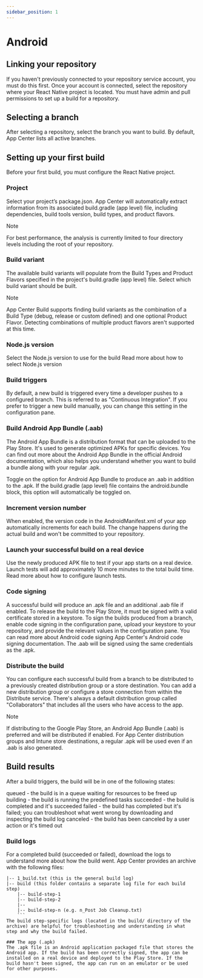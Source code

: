 ```yaml
---
sidebar_position: 1
---
```


# Android

## Linking your repository
If you haven't previously connected to your repository service account, you must do this first. Once your account is connected, select the repository where your React Native project is located. You must have admin and pull permissions to set up a build for a repository.

## Selecting a branch
After selecting a repository, select the branch you want to build. By default, App Center lists all active branches.

##  Setting up your first build
Before your first build, you must configure the React Native project.

###  Project
Select your project’s package.json. App Center will automatically extract information from its associated build.gradle (app level) file, including dependencies, build tools version, build types, and product flavors.

 Note

For best performance, the analysis is currently limited to four directory levels including the root of your repository.

###  Build variant
The available build variants will populate from the Build Types and Product Flavors specified in the project's build.gradle (app level) file. Select which build variant should be built.

 Note

App Center Build supports finding build variants as the combination of a Build Type (debug, release or custom defined) and one optional Product Flavor. Detecting combinations of multiple product flavors aren't supported at this time.

### Node.js version
Select the Node.js version to use for the build Read more about how to select Node.js version

### Build triggers
By default, a new build is triggered every time a developer pushes to a configured branch. This is referred to as "Continuous Integration". If you prefer to trigger a new build manually, you can change this setting in the configuration pane.

### Build Android App Bundle (.aab)
The Android App Bundle is a distribution format that can be uploaded to the Play Store. It's used to generate optimized APKs for specific devices. You can find out more about the Android App Bundle in the official Android documentation, which also helps you understand whether you want to build a bundle along with your regular .apk.

Toggle on the option for Android App Bundle to produce an .aab in addition to the .apk. If the build.gradle (app level) file contains the android.bundle block, this option will automatically be toggled on.

### Increment version number
When enabled, the version code in the AndroidManifest.xml of your app automatically increments for each build. The change happens during the actual build and won't be committed to your repository.

### Launch your successful build on a real device
Use the newly produced APK file to test if your app starts on a real device. Launch tests will add approximately 10 more minutes to the total build time. Read more about how to configure launch tests.

### Code signing
A successful build will produce an .apk file and an additional .aab file if enabled. To release the build to the Play Store, it must be signed with a valid certificate stored in a keystore. To sign the builds produced from a branch, enable code signing in the configuration pane, upload your keystore to your repository, and provide the relevant values in the configuration pane. You can read more about Android code signing App Center's Android code signing documentation. The .aab will be signed using the same credentials as the .apk.

### Distribute the build
You can configure each successful build from a branch to be distributed to a previously created distribution group or a store destination. You can add a new distribution group or configure a store connection from within the Distribute service. There's always a default distribution group called "Collaborators" that includes all the users who have access to the app.

 Note

If distributing to the Google Play Store, an Android App Bundle (.aab) is preferred and will be distributed if enabled. For App Center distribution groups and Intune store destinations, a regular .apk will be used even if an .aab is also generated.

## Build results
After a build triggers, the build will be in one of the following states:

queued - the build is in a queue waiting for resources to be freed up
building - the build is running the predefined tasks
succeeded - the build is completed and it's succeeded
failed - the build has completed but it's failed; you can troubleshoot what went wrong by downloading and inspecting the build log
canceled - the build has been canceled by a user action or it's timed out
### Build logs
For a completed build (succeeded or failed), download the logs to understand more about how the build went. App Center provides an archive with the following files:

```NA
|-- 1_build.txt (this is the general build log)
|-- build (this folder contains a separate log file for each build step)
    |-- build-step-1
    |-- build-step-2
    |--
    |-- build-step-n (e.g. n_Post Job Cleanup.txt)
    ```
The build step-specific logs (located in the build/ directory of the archive) are helpful for troubleshooting and understanding in what step and why the build failed.

### The app (.apk)
The .apk file is an Android application packaged file that stores the Android app. If the build has been correctly signed, the app can be installed on a real device and deployed to the Play Store. If the build hasn't been signed, the app can run on an emulator or be used for other purposes.

